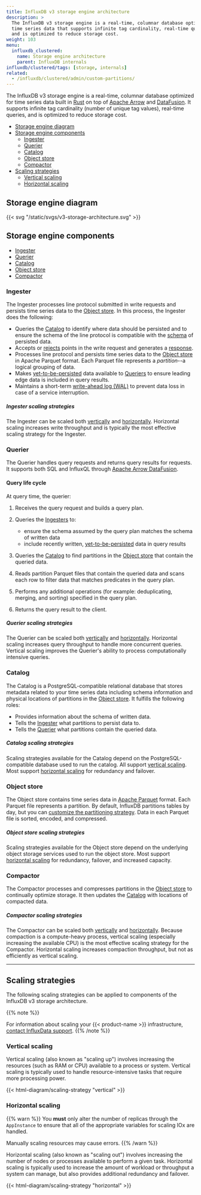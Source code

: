 ```yaml
---
title: InfluxDB v3 storage engine architecture
description: >
  The InfluxDB v3 storage engine is a real-time, columnar database optimized for
  time series data that supports infinite tag cardinality, real-time queries,
  and is optimized to reduce storage cost.
weight: 103
menu:
  influxdb_clustered:
    name: Storage engine architecture
    parent: InfluxDB internals
influxdb/clustered/tags: [storage, internals]
related:
  - /influxdb/clustered/admin/custom-partitions/
---
```


The InfluxDB v3 storage engine is a real-time, columnar database optimized for
time series data built in [Rust](https://www.rust-lang.org/) on top of
[Apache Arrow](https://arrow.apache.org/) and
[DataFusion](https://arrow.apache.org/datafusion/user-guide/introduction.html).
It supports infinite tag cardinality (number of unique tag values), real-time
queries, and is optimized to reduce storage cost.

- [Storage engine diagram](#storage-engine-diagram)
- [Storage engine components](#storage-engine-components)
  - [Ingester](#ingester)
  - [Querier](#querier)
  - [Catalog](#catalog)
  - [Object store](#object-store)
  - [Compactor](#compactor)
- [Scaling strategies](#scaling-strategies)
  - [Vertical scaling](#vertical-scaling)
  - [Horizontal scaling](#horizontal-scaling)

## Storage engine diagram

{{< svg "/static/svgs/v3-storage-architecture.svg" >}}

## Storage engine components

- [Ingester](#ingester)
- [Querier](#querier)
- [Catalog](#catalog)
- [Object store](#object-store)
- [Compactor](#compactor)

### Ingester

The Ingester processes line protocol submitted in write requests and persists
time series data to the [Object store](#object-store).
In this process, the Ingester does the following:

- Queries the [Catalog](#catalog) to identify where data should be persisted and
  to ensure the schema of the line protocol is compatible with the
  [schema](/influxdb/clustered/reference/glossary/#schema) of persisted data.
- Accepts or [rejects](/influxdb/clustered/write-data/troubleshoot/#troubleshoot-rejected-points)
  points in the write request and generates a [response](/influxdb/clustered/write-data/troubleshoot/).
- Processes line protocol and persists time series data to the
  [Object store](#object-store) in Apache Parquet format. Each Parquet file
  represents a _partition_--a logical grouping of data.
- Makes [yet-to-be-persisted](/influxdb/clustered/reference/internals/durability/#data-ingest)
  data available to [Queriers](#querier) to ensure leading edge data is included
  in query results.
- Maintains a short-term [write-ahead log (WAL)](/influxdb/clustered/reference/internals/durability/)
  to prevent data loss in case of a service interruption.

##### Ingester scaling strategies

The Ingester can be scaled both [vertically](#vertical-scaling) and
[horizontally](#horizontal-scaling).
Horizontal scaling increases write throughput and is typically the most
effective scaling strategy for the Ingester.

### Querier

The Querier handles query requests and returns query results for requests.
It supports both SQL and InfluxQL through
[Apache Arrow DataFusion](https://arrow.apache.org/datafusion/user-guide/introduction.html).

#### Query life cycle

At query time, the querier:

1.  Receives the query request and builds a query plan.
2.  Queries the [Ingesters](#ingester) to:

    - ensure the schema assumed by the query plan matches the schema of written data
    - include recently written, [yet-to-be-persisted](/influxdb/clustered/reference/internals/durability/#data-ingest)
      data in query results

3.  Queries the [Catalog](#catalog) to find partitions in the [Object store](#object-store)
    that contain the queried data.
4.  Reads partition Parquet files that contain the queried data and scans each
    row to filter data that matches predicates in the query plan.
5.  Performs any additional operations (for example: deduplicating, merging, and sorting)
    specified in the query plan.
6.  Returns the query result to the client.

##### Querier scaling strategies

The Querier can be scaled both [vertically](#vertical-scaling) and
[horizontally](#horizontal-scaling).
Horizontal scaling increases query throughput to handle more concurrent queries.
Vertical scaling improves the Querier's ability to process computationally intensive queries.

### Catalog

The Catalog is a PostgreSQL-compatible relational database that stores metadata
related to your time series data including schema information and physical
locations of partitions in the [Object store](#object-store).
It fulfills the following roles:

- Provides information about the schema of written data.
- Tells the [Ingester](#ingester) what partitions to persist data to.
- Tells the [Querier](#querier) what partitions contain the queried data.

##### Catalog scaling strategies

Scaling strategies available for the Catalog depend on the PostgreSQL-compatible
database used to run the catalog. All support [vertical scaling](#vertical-scaling).
Most support [horizontal scaling](#horizontal-scaling) for redundancy and failover.

### Object store

The Object store contains time series data in [Apache Parquet](https://parquet.apache.org/) format.
Each Parquet file represents a partition.
By default, InfluxDB partitions tables by day, but you can
[customize the partitioning strategy](/influxdb/clustered/admin/custom-partitions/).
Data in each Parquet file is sorted, encoded, and compressed.

##### Object store scaling strategies

Scaling strategies available for the Object store depend on the underlying
object storage services used to run the object store.
Most support [horizontal scaling](#horizontal-scaling) for redundancy, failover,
and increased capacity.

### Compactor

The Compactor processes and compresses partitions in the [Object store](#object-store)
to continually optimize storage.
It then updates the [Catalog](#catalog) with locations of compacted data.

##### Compactor scaling strategies

The Compactor can be scaled both [vertically](#vertical-scaling) and
[horizontally](#horizontal-scaling).
Because compaction is a compute-heavy process, vertical scaling (especially
increasing the available CPU) is the most effective scaling strategy for the Compactor.
Horizontal scaling increases compaction throughput, but not as efficiently as
vertical scaling.

---

## Scaling strategies

The following scaling strategies can be applied to components of the InfluxDB v3
storage architecture.

{{% note %}}

<!-- Cloud Dedicated-specific -->

For information about scaling your {{< product-name >}} infrastructure,
[contact InfluxData support](https://support.influxdata.com).
{{% /note %}}

### Vertical scaling

Vertical scaling (also known as "scaling up") involves increasing the resources
(such as RAM or CPU) available to a process or system.
Vertical scaling is typically used to handle resource-intensive tasks that
require more processing power.

{{< html-diagram/scaling-strategy "vertical" >}}

### Horizontal scaling

{{% warn %}}
You **must** only alter the number of replicas through the `AppInstance` to ensure
that all of the appropriate variables for scaling IOx are handled.

Manually scaling resources may cause errors.
{{% /warn %}}


Horizontal scaling (also known as "scaling out") involves increasing the number of
nodes or processes available to perform a given task.
Horizontal scaling is typically used to increase the amount of workload or
throughput a system can manage, but also provides additional redundancy and failover.

{{< html-diagram/scaling-strategy "horizontal" >}}

